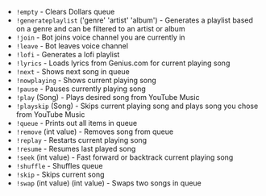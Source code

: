 - `!empty`  - Clears Dollars queue
- `!generateplaylist` ('genre' 'artist' 'album')  - Generates a playlist based on a genre and can be filtered to an artist or album
- `!join`  - Bot joins voice channel you are currently in 
- `!leave`  - Bot leaves voice channel
- `!lofi`  - Generates a lofi playlist
- `!lyrics`  - Loads lyrics from Genius.com for current playing song
- `!next`  - Shows next song in queue
- `!nowplaying` - Shows current playing song
- `!pause`  - Pauses currently playing song
- `!play` (Song)  - Plays desired song from YouTube Music
- `!playskip` (Song)  - Skips current playing song and plays song you chose from YouTube Music
- `!queue`  - Prints out all items in queue
- `!remove` (int value)  - Removes song from queue
- `!replay` - Restarts current playing song
- `!resume`  - Resumes last played song 
- `!seek` (int value)  - Fast forward or backtrack current playing song
- `!shuffle`  - Shuffles queue
- `!skip`  - Skips current song
- `!swap` (int value) (int value)  - Swaps two songs in queue